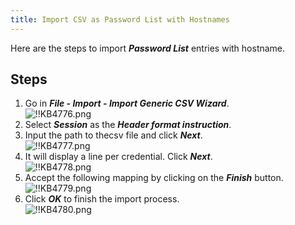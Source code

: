 ```yaml
---
title: Import CSV as Password List with Hostnames
---
```

Here are the steps to import ***Password List*** entries with hostname.

## Steps

1. Go in ***File - Import - Import Generic CSV Wizard***.  
![!!KB4776.png](/img/en/kb/KB4776.png)
1. Select ***Session*** as the ***Header format instruction***.
1. Input the path to thecsv file and click ***Next***.  
![!!KB4777.png](/img/en/kb/KB4777.png)
1. It will display a line per credential. Click ***Next***.  
![!!KB4778.png](/img/en/kb/KB4778.png)
1. Accept the following mapping by clicking on the ***Finish*** button.  
![!!KB4779.png](/img/en/kb/KB4779.png)
1. Click ***OK*** to finish the import process.  
![!!KB4780.png](/img/en/kb/KB4780.png)

